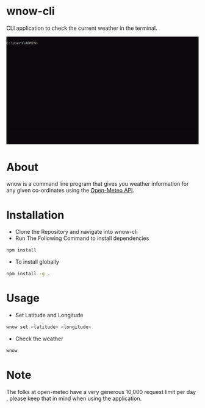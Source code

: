 # wnow-cli
 CLI application to check the current weather in the terminal.

 ![](img/show1.gif)

# About
  wnow is a command line program that gives you weather information for any given co-ordinates using the [Open-Meteo API](https://open-meteo.com/en).


# Installation
- Clone the Repository and navigate into wnow-cli
- Run The Following Command to install dependencies
 ```sh
 npm install
 ```
- To install globally
 ```sh
 npm install -g .
 ```

# Usage
- Set Latitude and Longitude
```sh
wnow set <latitude> <longitude>
```
- Check the weather
```sh
wnow
```

# Note
The folks at open-meteo have a very generous 10,000 request limit per day , please keep that in mind when using the application.
